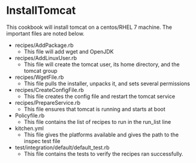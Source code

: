 # InstallTomcat

This cookbook will install tomcat on a centos/RHEL 7 machine. The important files are noted below.

- recipes/AddPackage.rb
  - This file will add wget and OpenJDK
- recipes/AddLinuxUser.rb
  - This file will create the tomcat user, its home directory, and the tomcat group
- recipes/WgetFile.rb
  - This file pulls the installer, unpacks it, and sets several permissions
- recipes/CreateConfigFile.rb
  - This file creates the config file and restart the tomcat service
- recipes/PrepareService.rb
  - This file ensures that tomcat is running and starts at boot
- Policyfile.rb
  - This file contains the list of recipes to run in the run_list line
- kitchen.yml
  - This file gives the platforms available and gives the path to the inspec test file
- test/integration/default/default_test.rb
  - This file contains the tests to verify the recipes ran successfully.
